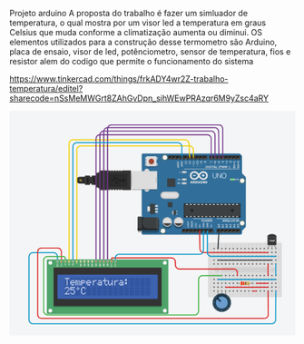Projeto arduino
A proposta do trabalho é fazer um simluador de temperatura, o qual mostra por um visor led a temperatura em graus Celsius que muda conforme a climatização aumenta ou diminui.
OS elementos utilizados para a construção desse termometro são Arduino, placa de ensaio, visor de led, potênciometro, sensor de temperatura, fios e resistor alem do codigo que permite
o funcionamento do sistema

https://www.tinkercad.com/things/frkADY4wr2Z-trabalho-temperatura/editel?sharecode=nSsMeMWGrt8ZAhGvDpn_sihWEwPRAzqr6M9yZsc4aRY

<img alt="imagem trabalho" src="Captura de Tela (2).png" />
